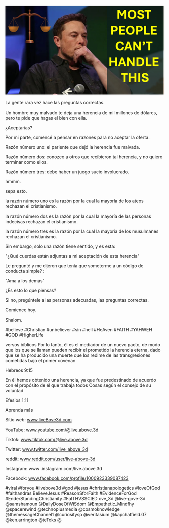 ![Video cover image](../cover.jpg "cover photo")

La gente rara vez hace las preguntas correctas.

Un hombre muy malvado te deja una herencia de mil millones de dólares, pero te pide que hagas el bien con ella.

¿Aceptarías?

Por mi parte, comencé a pensar en razones para no aceptar la oferta.

Razón número uno: el pariente que dejó la herencia fue malvada.

Razón número dos: conozco a otros que recibieron tal herencia, y no quiero terminar como ellos.

Razón número tres: debe haber un juego sucio involucrado.

hmmm.

sepa esto.

la razón número uno es la razón por la cual la mayoría de los ateos rechazan el cristianismo.

la razón número dos es la razón por la cual la mayoría de las personas indecisas rechazan el cristianismo.

la razón número tres es la razón por la cual la mayoría de los musulmanes rechazan el cristianismo.

Sin embargo, solo una razón tiene sentido, y es esta:

"¿Qué cuerdas están adjuntas a mi aceptación de esta herencia"

Le pregunté y me dijeron que tenía que someterme a un código de conducta simple? :

"Ama a los demás"

¿Es esto lo que piensas?

Si no, pregúntele a las personas adecuadas, las preguntas correctas.

Comience hoy.

Shalom.

#believe #Christian #unbeliever #sin #hell #HeAven #FAITH #YAHWEH #GOD #HigherLife


versos bíblicos
Por lo tanto, él es el mediador de un nuevo pacto, de modo que los que se llaman pueden recibir el prometido la herencia eterna, dado que se ha producido una muerte que los redime de las transgresiones cometidas bajo el primer covenan

Hebreos 9:15

En él hemos obtenido una herencia, ya que fue predestinado de acuerdo con el propósito de él que trabaja todos Cosas según el consejo de su voluntad

Efesios 1:11


Aprenda más

Sitio web: www.liveBove3d.com

YouTube: www.youtube.com/@live.above.3d

Tiktok: www.tiktok.com/@live.above.3d

Twitter: www.twitter.com/live_above_3d

reddit: www.reddit.com/user/live-above-3d

Instagram: www .instagram.com/live.above.3d

Facebook: www.facebook.com/profile/1000923339087423

#viral #foryou #livebove3d #god #jesus #christianapologetics #loveOfGod #faithandras BelieveJesus #ReasonSforFaith #EvidenceForGod #EnderStandingChristianity #FaITHVSSCIED ove_3d @live-gove-3d @samshamoun @DailyDoseOfWiSdom @Empathetic_Mindfhy @spacerewind @technoplusmedia @cosmoknowledge @themessageChannel1 @curiositysp @veritasium @kapchatfield.07 @ken.arrington @teToks @
